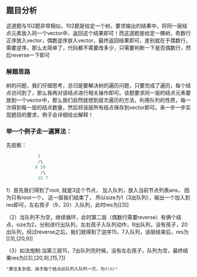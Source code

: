 ## 题目分析
这道题与102题非常相似，102题是给定一个树，要求输出的结果中，将同一层结点元素放入同一个vector中，返回这个结果即可！而这道题是给定一棵树，奇数行正序放入vector，偶数逆序放入vector，最终返回结果即可，差别就在于偶数行，需要逆序，那么太简单了，代码都不需要改多少，只需要判断一下是否偶数行，然后reverse一下即可

### 解题思路
树的问题，我们仔细思考，总归是要解决树的遍历问题，只要完成了遍历，每个结点访问到了，那么我再对该结点进行相关操作即可。该题要求同一层的结点元素要放到一个vector中，那么我们自然就想到层次遍历的方法，利用队列的性质，每一次得到每一层的结点数量，然后将该层所有结点保存到vector即可。来一步一步实现题目的要求，例子会详细给出解释！

### 举一个例子走一遍算法：
先观察：
```cpp
            3
            /\
           9 20
             /\
            15 7
```
1）首先我们得到了root, 就是3这个节点， 加入队列，放入当前节点列表ans， 因为只有root一个， 这一层我们结束了， 所以size为1（3出队列），输出一个加入到res即可，左右孩子（9，20）入队列，此时res为[[3]]

（2）当队列不为空，继续循环，此时第二层（偶数行需要reverse）有俩个结点，size为2，分别进行出队列，左右孩子入队列动作，9出队列，没有孩子，20出队列，经过reverse之后，我们就得到了逆序15，7入队列，该层结束后，res为[[3],[20,9]]

（3）如法炮制:当第三层15，7出队列完时候，没有左右孩子，队列为空，最终结果res为[[3],[20,9],[15,7]]
```cpp
*算法复杂度，由于每个结点出队列入队列一次，为0(n)*
```



